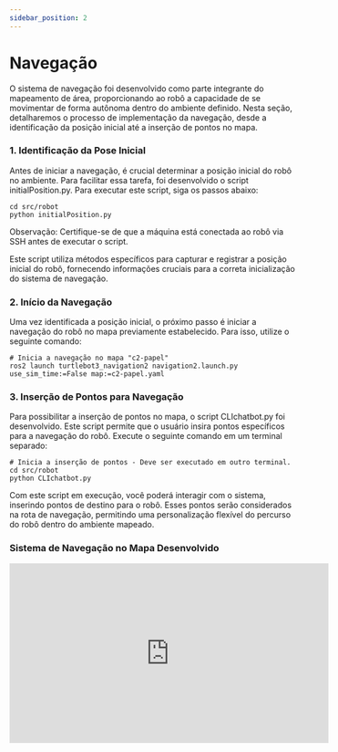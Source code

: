 ```yaml
---
sidebar_position: 2
---
```


# Navegação 
O sistema de navegação foi desenvolvido como parte integrante do mapeamento de área, proporcionando ao robô a capacidade de se movimentar de forma autônoma dentro do ambiente definido. Nesta seção, detalharemos o processo de implementação da navegação, desde a identificação da posição inicial até a inserção de pontos no mapa.

### 1. Identificação da Pose Inicial
Antes de iniciar a navegação, é crucial determinar a posição inicial do robô no ambiente. Para facilitar essa tarefa, foi desenvolvido o script initialPosition.py. Para executar este script, siga os passos abaixo:

```
cd src/robot
python initialPosition.py
```

Observação: Certifique-se de que a máquina está conectada ao robô via SSH antes de executar o script.

Este script utiliza métodos específicos para capturar e registrar a posição inicial do robô, fornecendo informações cruciais para a correta inicialização do sistema de navegação.

### 2. Início da Navegação
Uma vez identificada a posição inicial, o próximo passo é iniciar a navegação do robô no mapa previamente estabelecido. Para isso, utilize o seguinte comando:

```
# Inicia a navegação no mapa "c2-papel"
ros2 launch turtlebot3_navigation2 navigation2.launch.py use_sim_time:=False map:=c2-papel.yaml
```

### 3. Inserção de Pontos para Navegação
Para possibilitar a inserção de pontos no mapa, o script CLIchatbot.py foi desenvolvido. Este script permite que o usuário insira pontos específicos para a navegação do robô. Execute o seguinte comando em um terminal separado:

```
# Inicia a inserção de pontos - Deve ser executado em outro terminal.
cd src/robot
python CLIchatbot.py
```
Com este script em execução, você poderá interagir com o sistema, inserindo pontos de destino para o robô. Esses pontos serão considerados na rota de navegação, permitindo uma personalização flexível do percurso do robô dentro do ambiente mapeado.

### Sistema de Navegação no Mapa Desenvolvido 

<iframe width="560" height="315" src="https://www.youtube.com/embed/NDvd92DEOpM?si=AK-DZRrjmOjbEWGo" title="YouTube video player" frameborder="0" allow="accelerometer; autoplay; clipboard-write; encrypted-media; gyroscope; picture-in-picture; web-share" allowfullscreen></iframe>